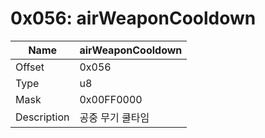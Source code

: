 # 0x056: airWeaponCooldown

| Name | airWeaponCooldown |
| ----| ------------ |
| Offset | 0x056 |
| Type | u8 |
| Mask | 0x00FF0000 |
| Description | 공중 무기 쿨타임 |<br>

